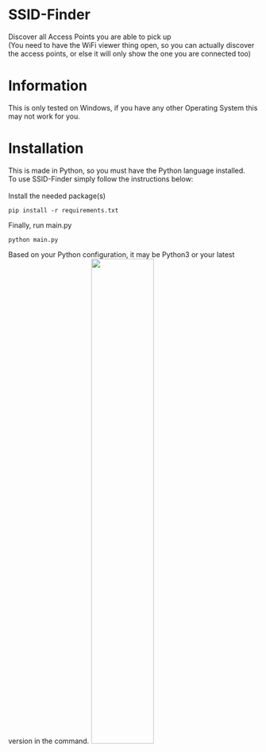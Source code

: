 # SSID-Finder
Discover all Access Points you are able to pick up<br />
(You need to have the WiFi viewer thing open, so you can actually discover the access points, or else it will only show the one you are connected too)
# Information
This is only tested on Windows, if you have any other Operating System this may not work for you.<br />
# Installation
This is made in Python, so you must have the Python language installed.<br />
To use SSID-Finder simply follow the instructions below:<br />
<br />
Install the needed package(s)
```
pip install -r requirements.txt
```
Finally, run main.py
```
python main.py
```
Based on your Python configuration, it may be Python3 or your latest version in the command.
<img src="https://cdn.discordapp.com/attachments/1191940685281108121/1206060031695519794/wifi-symbol-transparent-21-1526981379.png?ex=65daa1ef&is=65c82cef&hm=1ac21bc83cbb0c0f58d101b613d0008432c65eff848ac142dc1680b88483ec43&" width="50%" height="50%" class="center">
